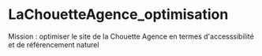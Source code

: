 # LaChouetteAgence_optimisation
Mission : optimiser le site de la Chouette Agence en termes d'accesssibilité et de référencement naturel
